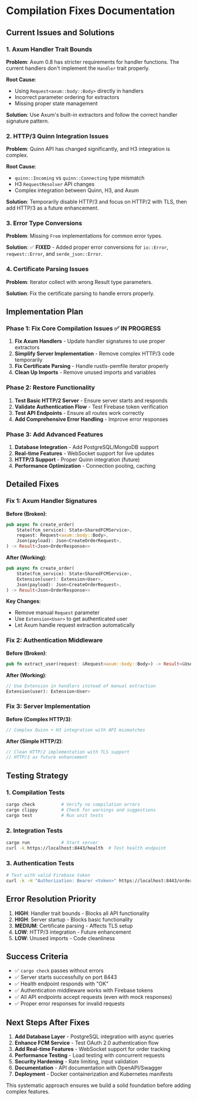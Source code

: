 # Compilation Fixes Documentation

## Current Issues and Solutions

### 1. Axum Handler Trait Bounds

**Problem**: Axum 0.8 has stricter requirements for handler functions. The current handlers don't implement the `Handler` trait properly.

**Root Cause**: 
- Using `Request<axum::body::Body>` directly in handlers
- Incorrect parameter ordering for extractors
- Missing proper state management

**Solution**: Use Axum's built-in extractors and follow the correct handler signature pattern.

### 2. HTTP/3 Quinn Integration Issues

**Problem**: Quinn API has changed significantly, and H3 integration is complex.

**Root Cause**:
- `quinn::Incoming` vs `quinn::Connecting` type mismatch
- H3 `RequestResolver` API changes
- Complex integration between Quinn, H3, and Axum

**Solution**: Temporarily disable HTTP/3 and focus on HTTP/2 with TLS, then add HTTP/3 as a future enhancement.

### 3. Error Type Conversions

**Problem**: Missing `From` implementations for common error types.

**Solution**: ✅ **FIXED** - Added proper error conversions for `io::Error`, `reqwest::Error`, and `serde_json::Error`.

### 4. Certificate Parsing Issues

**Problem**: Iterator collect with wrong Result type parameters.

**Solution**: Fix the certificate parsing to handle errors properly.

## Implementation Plan

### Phase 1: Fix Core Compilation Issues ✅ IN PROGRESS

1. **Fix Axum Handlers** - Update handler signatures to use proper extractors
2. **Simplify Server Implementation** - Remove complex HTTP/3 code temporarily  
3. **Fix Certificate Parsing** - Handle rustls-pemfile iterator properly
4. **Clean Up Imports** - Remove unused imports and variables

### Phase 2: Restore Functionality

1. **Test Basic HTTP/2 Server** - Ensure server starts and responds
2. **Validate Authentication Flow** - Test Firebase token verification
3. **Test API Endpoints** - Ensure all routes work correctly
4. **Add Comprehensive Error Handling** - Improve error responses

### Phase 3: Add Advanced Features

1. **Database Integration** - Add PostgreSQL/MongoDB support
2. **Real-time Features** - WebSocket support for live updates
3. **HTTP/3 Support** - Proper Quinn integration (future)
4. **Performance Optimization** - Connection pooling, caching

## Detailed Fixes

### Fix 1: Axum Handler Signatures

**Before (Broken)**:
```rust
pub async fn create_order(
    State(fcm_service): State<SharedFCMService>,
    request: Request<axum::body::Body>,
    Json(payload): Json<CreateOrderRequest>,
) -> Result<Json<OrderResponse>>
```

**After (Working)**:
```rust
pub async fn create_order(
    State(fcm_service): State<SharedFCMService>,
    Extension(user): Extension<User>,
    Json(payload): Json<CreateOrderRequest>,
) -> Result<Json<OrderResponse>>
```

**Key Changes**:
- Remove manual `Request` parameter
- Use `Extension<User>` to get authenticated user
- Let Axum handle request extraction automatically

### Fix 2: Authentication Middleware

**Before (Broken)**:
```rust
pub fn extract_user(request: &Request<axum::body::Body>) -> Result<&User>
```

**After (Working)**:
```rust
// Use Extension in handlers instead of manual extraction
Extension(user): Extension<User>
```

### Fix 3: Server Implementation

**Before (Complex HTTP/3)**:
```rust
// Complex Quinn + H3 integration with API mismatches
```

**After (Simple HTTP/2)**:
```rust
// Clean HTTP/2 implementation with TLS support
// HTTP/3 as future enhancement
```

## Testing Strategy

### 1. Compilation Tests
```bash
cargo check          # Verify no compilation errors
cargo clippy         # Check for warnings and suggestions  
cargo test           # Run unit tests
```

### 2. Integration Tests
```bash
cargo run            # Start server
curl -k https://localhost:8443/health  # Test health endpoint
```

### 3. Authentication Tests
```bash
# Test with valid Firebase token
curl -k -H "Authorization: Bearer <token>" https://localhost:8443/orders
```

## Error Resolution Priority

1. **HIGH**: Handler trait bounds - Blocks all API functionality
2. **HIGH**: Server startup - Blocks basic functionality  
3. **MEDIUM**: Certificate parsing - Affects TLS setup
4. **LOW**: HTTP/3 integration - Future enhancement
5. **LOW**: Unused imports - Code cleanliness

## Success Criteria

- ✅ `cargo check` passes without errors
- ✅ Server starts successfully on port 8443
- ✅ Health endpoint responds with "OK"
- ✅ Authentication middleware works with Firebase tokens
- ✅ All API endpoints accept requests (even with mock responses)
- ✅ Proper error responses for invalid requests

## Next Steps After Fixes

1. **Add Database Layer** - PostgreSQL integration with async queries
2. **Enhance FCM Service** - Test OAuth 2.0 authentication flow
3. **Add Real-time Features** - WebSocket support for order tracking
4. **Performance Testing** - Load testing with concurrent requests
5. **Security Hardening** - Rate limiting, input validation
6. **Documentation** - API documentation with OpenAPI/Swagger
7. **Deployment** - Docker containerization and Kubernetes manifests

This systematic approach ensures we build a solid foundation before adding complex features.